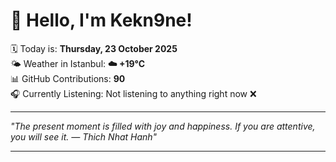# 👋 Hello, I'm Kekn9ne!

🗓️ Today is: **Thursday, 23 October 2025**  
🌤️ Weather in Istanbul: **☁️   +19°C**  
📊 GitHub Contributions: **90**  
🎧 Currently Listening: Not listening to anything right now ❌

---

_"The present moment is filled with joy and happiness. If you are attentive, you will see it. — *Thich Nhat Hanh*"_

---
